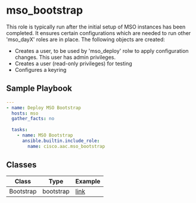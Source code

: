 # mso_bootstrap

This role is typically run after the initial setup of MSO instances has been completed. It ensures certain configurations which are needed to run other 'mso_dayX' roles are in place. The following objects are created:

- Creates a user, to be used by 'mso_deploy' rolw to apply configuration changes. This user has admin privileges.
- Creates a user (read-only privileges) for testing
- Configures a keyring

## Sample Playbook

```yaml
---
- name: Deploy MSO Bootstrap
  hosts: mso
  gather_facts: no
 
  tasks:
    - name: MSO Bootstrap
      ansible.builtin.include_role:
        name: cisco.aac.mso_bootstrap
```

## Classes

Class | Type | Example
-------|------|--------
Bootstrap | bootstrap | [link](../model/mso/bootstrap/bootstrap.md)

